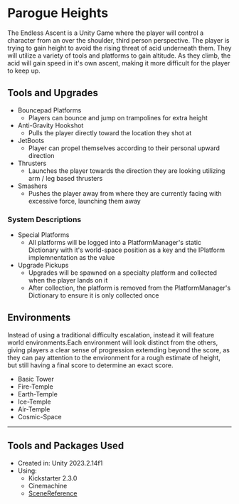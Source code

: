 # Parogue Heights

The Endless Ascent is a Unity Game where the player will control a character from an over the shoulder, third person perspective. The player is trying to gain height to avoid the rising threat of acid underneath them. They will utilize a variety of tools and platforms to gain altitude. As they climb, the acid will gain speed in it's own ascent, making it more difficult for the player to keep up.

## Tools and Upgrades

- Bouncepad Platforms
  - Players can bounce and jump on trampolines for extra height
- Anti-Gravity Hookshot
  - Pulls the player directly toward the location they shot at
- JetBoots
  - Player can propel themselves according to their personal upward direction
- Thrusters
  - Launches the player towards the direction they are looking utilizing arm / leg based thrusters
- Smashers
  - Pushes the player away from where they are currently facing with excessive force, launching them away

### System Descriptions
- Special Platforms
  - All platforms will be logged into a PlatformManager's static Dictionary with it's world-space position as a key and the IPlatform implemnentation as the value
- Upgrade Pickups
  - Upgrades will be spawned on a specialty platform and collected when the player lands on it
  - After collection, the platform is removed from the PlatformManager's Dictionary to ensure it is only collected once

## Environments
Instead of using a traditional difficulty escalation, instead it will feature world environments.Each environment will look distinct from the others, giving players a clear sense of progression extemding beyond the score, as they can pay attention to the environment for a rough estimate of height, but still having a final score to determine an exact score.

* Basic Tower
* Fire-Temple
* Earth-Temple
* Ice-Temple
* Air-Temple
* Cosmic-Space

___

## Tools and Packages Used

* Created in: Unity 2023.2.14f1
* Using:
  * Kickstarter 2.3.0
  * Cinemachine
  * [SceneReference](git+https://github.com/starikcetin/Eflatun.SceneReference.git#4.0.0)
